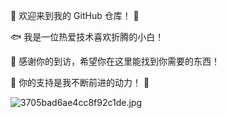 🤖 欢迎来到我的 GitHub 仓库！ 🚀

🐟️ 我是一位热爱技术喜欢折腾的小白！

🎉 感谢你的到访，希望你在这里能找到你需要的东西！

🎁 你的支持是我不断前进的动力！ 💖


![3705bad6ae4cc8f92c1de.jpg](https://tu.youngboy.top/api/file/3705bad6ae4cc8f92c1de.jpg)
